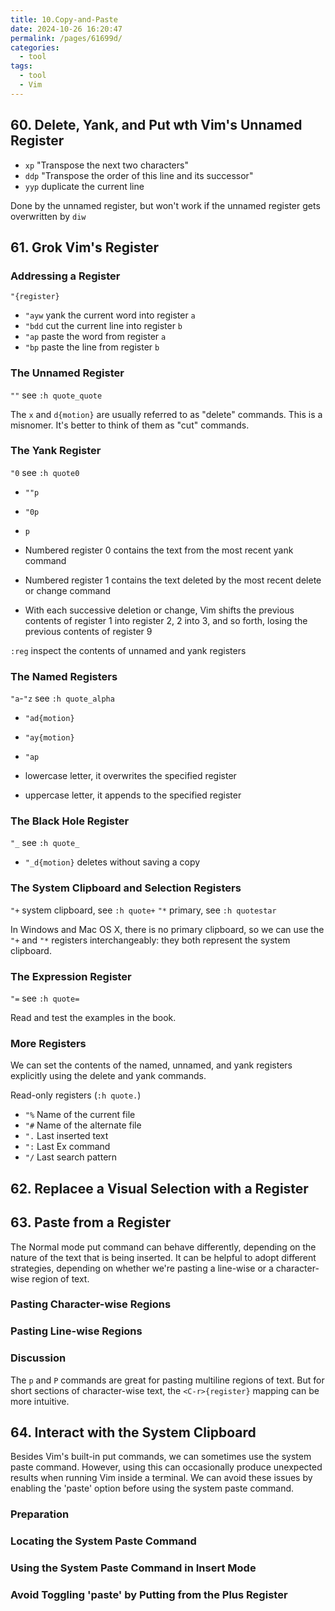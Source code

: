 ```yaml
---
title: 10.Copy-and-Paste
date: 2024-10-26 16:20:47
permalink: /pages/61699d/
categories: 
  - tool
tags: 
  - tool
  - Vim
---
```


## 60. Delete, Yank, and Put wth Vim's Unnamed Register

- `xp` "Transpose the next two characters"
- `ddp` "Transpose the order of this line and its successor"
- `yyp` duplicate the current line

Done by the unnamed register, but won't work if the unnamed register gets overwritten by `diw`

## 61. Grok Vim's Register

### Addressing a Register

`"{register}`

- `"ayw` yank the current word into register `a`
- `"bdd` cut the current line into register `b`
- `"ap` paste the word from register `a`
- `"bp` paste the line from register `b`

### The Unnamed Register

`""` see `:h quote_quote`

The `x` and `d{motion}` are usually referred to as "delete" commands. This is a misnomer. It's better to think of them as "cut" commands.

### The Yank Register

`"0` see `:h quote0`

- `""p`
- `"0p`
- `p`

- Numbered register 0 contains the text from the most recent yank command
- Numbered register 1 contains the text deleted by the most recent delete or change command
- With each successive deletion or change, Vim shifts the previous contents of register 1 into register 2, 2 into 3, and so forth, losing the previous contents of register 9

`:reg` inspect the contents of unnamed and yank registers

### The Named Registers

`"a`-`"z` see `:h quote_alpha`

- `"ad{motion}`
- `"ay{motion}`
- `"ap`

- lowercase letter, it overwrites the specified register
- uppercase letter, it appends to the specified register

### The Black Hole Register

`"_` see `:h quote_`

- `"_d{motion}` deletes without saving a copy

### The System Clipboard and Selection Registers

`"+` system clipboard, see `:h quote+`
`"*` primary, see `:h quotestar`

In Windows and Mac OS X, there is no primary clipboard, so we can use the `"+` and `"*` registers interchangeably: they both represent the system clipboard.

### The Expression Register

`"=` see `:h quote=`

Read and test the examples in the book.

### More Registers

We can set the contents of the named, unnamed, and yank registers explicitly using the delete and yank commands.

Read-only registers (`:h quote.`)

- `"%` Name of the current file
- `"#` Name of the alternate file
- `".` Last inserted text
- `":` Last Ex command
- `"/` Last search pattern

## 62. Replacee a Visual Selection with a Register

## 63. Paste from a Register

The Normal mode put command can behave differently, depending on the nature of the text that is being inserted. It can be helpful to adopt different strategies, depending on whether we're pasting a line-wise or a character-wise region of text.

### Pasting Character-wise Regions

### Pasting Line-wise Regions

### Discussion

The `p` and `P` commands are great for pasting multiline regions of text. But for short sections of character-wise text, the `<C-r>{register}` mapping can be more intuitive.

## 64. Interact with the System Clipboard

Besides Vim's built-in put commands, we can sometimes use the system paste command. However, using this can occasionally produce unexpected results when running Vim inside a terminal. We can avoid these issues by enabling the 'paste' option before using the system paste command.

### Preparation

### Locating the System Paste Command

### Using the System Paste Command in Insert Mode

### Avoid Toggling 'paste' by Putting from the Plus Register
